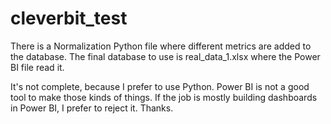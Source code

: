 # cleverbit_test
There is a Normalization Python file where different metrics are added to the database.
The final database to use is real_data_1.xlsx where the Power BI file read it.

It's not complete, because I prefer to use Python. Power BI is not a good tool to make those kinds of things.
If the job is mostly building dashboards in Power BI, I prefer to reject it.
Thanks.
